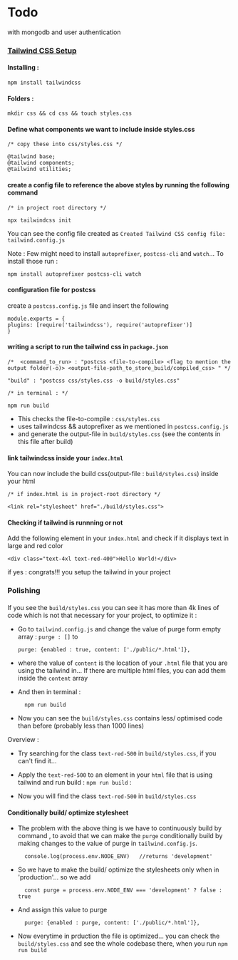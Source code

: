 # Todo

with mongodb and user authentication

### [Tailwind CSS Setup](https://www.youtube.com/watch?v=zTjxyIq0nqU&ab_channel=JamesQQuick)

#### Installing :

    npm install tailwindcss

#### Folders :

    mkdir css && cd css && touch styles.css

#### Define what components we want to include inside styles.css

    /* copy these into css/styles.css */

    @tailwind base;
    @tailwind components;
    @tailwind utilities;

#### create a config file to reference the above styles by running the following command

    /* in project root directory */

    npx tailwindcss init

You can see the config file created as `Created Tailwind CSS config file: tailwind.config.js`

Note : Few might need to install `autoprefixer`, `postcss-cli` and `watch`...
To install those run :

    npm install autoprefixer postcss-cli watch

#### configuration file for postcss

create a `postcss.config.js` file and insert the following

    module.exports = {
    plugins: [require('tailwindcss'), require('autoprefixer')]
    }

#### writing a script to run the tailwind css in `package.json`

    /*  <command_to_run> : "postcss <file-to-compile> <flag to mention the output folder(-o)> <output-file-path_to_store_build/compiled_css> " */

    "build" : "postcss css/styles.css -o build/styles.css"

    /* in terminal : */

    npm run build

- This checks the file-to-compile : `css/styles.css`
- uses tailwindcss && autoprefixer as we mentioned in `postcss.config.js`
- and generate the output-file in `build/styles.css` (see the contents in this file after build)

#### link tailwindcss inside your `index.html`

You can now include the build css(output-file : `build/styles.css`) inside your html

    /* if index.html is in project-root directory */

    <link rel="stylesheet" href="./build/styles.css">

#### Checking if tailwind is runnning or not

Add the following element in your `index.html` and check if it displays text in large and red color

    <div class="text-4xl text-red-400">Hello World!</div>

if yes : congrats!!! you setup the tailwind in your project

### Polishing

####

If you see the `build/styles.css` you can see it has more than 4k lines of code which is not that necessary for your project, to optimize it :

- Go to `tailwind.config.js` and change the value of purge form empty array : `purge : []` to

      purge: {enabled : true, content: ['./public/*.html']},

- where the value of `content` is the location of your `.html` file that you are using the tailwind in... If there are multiple html files, you can add them inside the `content` array

- And then in terminal :

        npm run build

- Now you can see the `build/styles.css` contains less/ optimised code than before (probably less than 1000 lines)

Overview :

- Try searching for the class `text-red-500` in `build/styles.css`, if you can't find it...

- Apply the `text-red-500` to an element in your `html` file that is using tailwind and run build : `npm run build` :

- Now you will find the class `text-red-500` in `build/styles.css`

#### Conditionally build/ optimize stylesheet

- The problem with the above thing is we have to continuously build by command , to avoid that we can make the `purge` conditionally build by making changes to the value of purge in `tailwind.config.js`.

        console.log(process.env.NODE_ENV)   //returns 'development'

- So we have to make the build/ optimize the stylesheets only when in 'production'... so we add

        const purge = process.env.NODE_ENV === 'development' ? false : true


- And assign this value to purge

        purge: {enabled : purge, content: ['./public/*.html']},
        

- Now everytime in prduction the file is optimized... you can check the `build/styles.css` and see the whole codebase there, when you run `npm run build`

